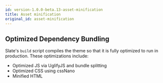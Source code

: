```yaml
---
id: version-1.0.0-beta.13-asset-minification
title: Asset minification
original_id: asset-minification
---
```


## Optimized Dependency Bundling

Slate's `build` script compiles the theme so that it is fully optimized to run in production. These optimizations include:

- Optimized JS via UglifyJS and bundle splitting
- Optimized CSS using cssNano
- Minified HTML
